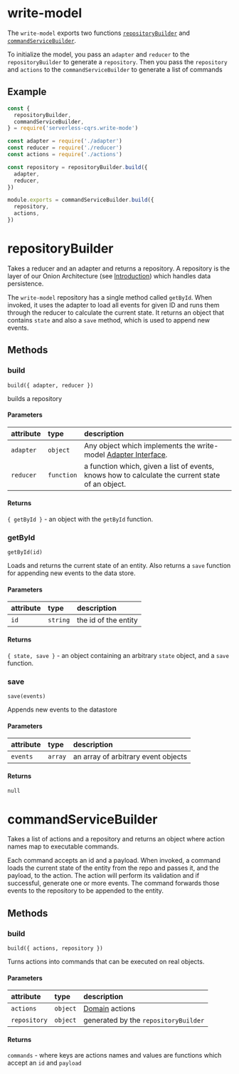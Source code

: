 # write-model

The `write-model` exports two functions [`repositoryBuilder`](https://serverless-cqrs.gitbook.io/serverless-cqrs/components/write-model/repositorybuilder) and [`commandServiceBuilder`](https://serverless-cqrs.gitbook.io/serverless-cqrs/components/write-model/commandservicebuilder).

To initialize the model, you pass an `adapter` and `reducer` to the `repositoryBuilder` to generate a `repository`. Then you pass the `repository` and `actions` to the `commandServiceBuilder` to generate a list of commands 

## Example

```javascript
const {
  repositoryBuilder,
  commandServiceBuilder,
} = require('serverless-cqrs.write-mode')

const adapter = require('./adapter')
const reducer = require('./reducer')
const actions = require('./actions')

const repository = repositoryBuilder.build({
  adapter,
  reducer,
})

module.exports = commandServiceBuilder.build({
  repository,
  actions,
})
```

# repositoryBuilder

Takes a reducer and an adapter and returns a repository. A repository is the layer of our Onion Architecture \(see [Introduction](https://serverless-cqrs.gitbook.io/serverless-cqrs/#event-sourcing-es)\) which handles data persistence.

The `write-model` repository has a single method called `getById`. When invoked, it uses the adapter to load all events for given ID and runs them through the reducer to calculate the current state. It returns an object that contains `state` and also a `save` method, which is used to append new events.

## Methods

### build

`build({ adapter, reducer })` 

builds a repository 

#### Parameters

| attribute | type | description |
| :--- | :--- | :--- |
| `adapter` | `object` | Any object which implements the write-model [Adapter Interface](https://serverless-cqrs.gitbook.io/serverless-cqrs/advanced/repository/). |
| `reducer` | `function` | a function which, given a list of events, knows how to calculate the current state of an object. |

#### Returns

`{ getById }` - an object with the `getById` function.

### getById

`getById(id)` 

Loads and returns the current state of an entity. Also returns a `save` function for appending new events to the data store.

#### Parameters

| attribute | type | description |
| :--- | :--- | :--- |
| `id` | `string` | the id of the entity |

#### Returns

`{ state, save }` - an object containing an arbitrary `state` object, and a `save` function.

### save

`save(events)` 

Appends new events to the datastore

#### Parameters

| attribute | type | description |
| :--- | :--- | :--- |
| `events` | `array` | an array of arbitrary event objects |

#### Returns

`null`


# commandServiceBuilder

Takes a list of actions and a repository and returns an object where action names map to executable commands. 

Each command accepts an id and a payload.  When invoked, a command loads the current state of the entity from the repo and passes it, and the payload, to the action. The action will perform its validation and if successful, generate one or more events. The command forwards those events to the repository to be appended to the entity.

## Methods

### build

`build({ actions, repository })` 

Turns actions into commands that can be executed on real objects.

#### Parameters

| attribute | type | description |
| :--- | :--- | :--- |
| `actions` | `object` | [Domain](https://serverless-cqrs.gitbook.io/serverless-cqrs/domain#actions) actions |
| `repository` | `object` | generated by the `repositoryBuilder` |

#### Returns

`commands` - where keys are actions names and values are functions which accept an `id` and `payload`


